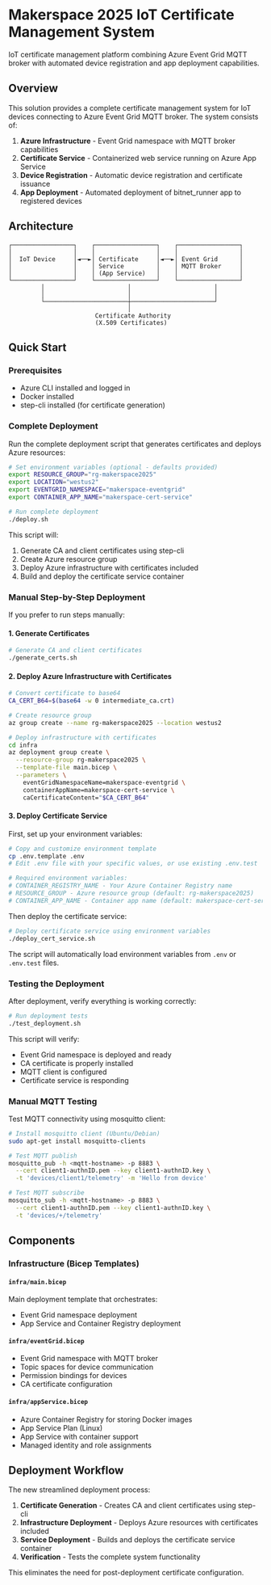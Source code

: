 # Makerspace 2025 IoT Certificate Management System

IoT certificate management platform combining Azure Event Grid MQTT broker with automated device registration and app deployment capabilities.

## Overview

This solution provides a complete certificate management system for IoT devices connecting to Azure Event Grid MQTT broker. The system consists of:

1. **Azure Infrastructure** - Event Grid namespace with MQTT broker capabilities
2. **Certificate Service** - Containerized web service running on Azure App Service  
3. **Device Registration** - Automatic device registration and certificate issuance
4. **App Deployment** - Automated deployment of bitnet_runner app to registered devices

## Architecture

```shell
┌─────────────────┐    ┌─────────────────┐    ┌─────────────────┐
│                 │    │                 │    │                 │
│  IoT Device     │◄──►│ Certificate     │◄──►│ Event Grid      │
│                 │    │ Service         │    │ MQTT Broker     │
│                 │    │ (App Service)   │    │                 │
└─────────────────┘    └─────────────────┘    └─────────────────┘
         │                       │                       │
         │                       │                       │
         └───────────────────────┼───────────────────────┘
                                 │
                        Certificate Authority
                        (X.509 Certificates)
```

## Quick Start

### Prerequisites

- Azure CLI installed and logged in
- Docker installed
- step-cli installed (for certificate generation)

### Complete Deployment

Run the complete deployment script that generates certificates and deploys Azure resources:

```bash
# Set environment variables (optional - defaults provided)
export RESOURCE_GROUP="rg-makerspace2025"
export LOCATION="westus2"
export EVENTGRID_NAMESPACE="makerspace-eventgrid"
export CONTAINER_APP_NAME="makerspace-cert-service"

# Run complete deployment
./deploy.sh
```

This script will:

1. Generate CA and client certificates using step-cli
2. Create Azure resource group
3. Deploy Azure infrastructure with certificates included
4. Build and deploy the certificate service container

### Manual Step-by-Step Deployment

If you prefer to run steps manually:

#### 1. Generate Certificates

```bash
# Generate CA and client certificates
./generate_certs.sh
```

#### 2. Deploy Azure Infrastructure with Certificates

```bash
# Convert certificate to base64
CA_CERT_B64=$(base64 -w 0 intermediate_ca.crt)

# Create resource group
az group create --name rg-makerspace2025 --location westus2

# Deploy infrastructure with certificates
cd infra
az deployment group create \
  --resource-group rg-makerspace2025 \
  --template-file main.bicep \
  --parameters \
    eventGridNamespaceName=makerspace-eventgrid \
    containerAppName=makerspace-cert-service \
    caCertificateContent="$CA_CERT_B64"
```

#### 3. Deploy Certificate Service

First, set up your environment variables:

```bash
# Copy and customize environment template
cp .env.template .env
# Edit .env file with your specific values, or use existing .env.test

# Required environment variables:
# CONTAINER_REGISTRY_NAME - Your Azure Container Registry name  
# RESOURCE_GROUP - Azure resource group (default: rg-makerspace2025)
# CONTAINER_APP_NAME - Container app name (default: makerspace-cert-service)
```

Then deploy the certificate service:

```bash
# Deploy certificate service using environment variables
./deploy_cert_service.sh
```

The script will automatically load environment variables from `.env` or `.env.test` files.

### Testing the Deployment

After deployment, verify everything is working correctly:

```bash
# Run deployment tests
./test_deployment.sh
```

This script will verify:

- Event Grid namespace is deployed and ready
- CA certificate is properly installed
- MQTT client is configured
- Certificate service is responding

### Manual MQTT Testing

Test MQTT connectivity using mosquitto client:

```bash
# Install mosquitto client (Ubuntu/Debian)
sudo apt-get install mosquitto-clients

# Test MQTT publish
mosquitto_pub -h <mqtt-hostname> -p 8883 \
  --cert client1-authnID.pem --key client1-authnID.key \
  -t 'devices/client1/telemetry' -m 'Hello from device'

# Test MQTT subscribe
mosquitto_sub -h <mqtt-hostname> -p 8883 \
  --cert client1-authnID.pem --key client1-authnID.key \
  -t 'devices/+/telemetry'
```

## Components

### Infrastructure (Bicep Templates)

#### `infra/main.bicep`

Main deployment template that orchestrates:

- Event Grid namespace deployment
- App Service and Container Registry deployment

#### `infra/eventGrid.bicep`

- Event Grid namespace with MQTT broker
- Topic spaces for device communication  
- Permission bindings for devices
- CA certificate configuration

#### `infra/appService.bicep`

- Azure Container Registry for storing Docker images
- App Service Plan (Linux)
- App Service with container support
- Managed identity and role assignments

## Deployment Workflow

The new streamlined deployment process:

1. **Certificate Generation** - Creates CA and client certificates using step-cli
2. **Infrastructure Deployment** - Deploys Azure resources with certificates included
3. **Service Deployment** - Builds and deploys the certificate service container
4. **Verification** - Tests the complete system functionality

This eliminates the need for post-deployment certificate configuration.
